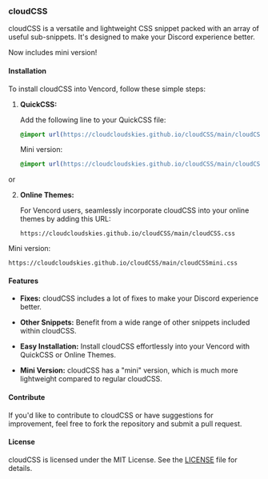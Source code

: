 ### cloudCSS

cloudCSS is a versatile and lightweight CSS snippet packed with an array of useful sub-snippets. It's designed to make your Discord experience better.

Now includes mini version!

#### Installation

To install cloudCSS into Vencord, follow these simple steps:

1. **QuickCSS:**
   
   Add the following line to your QuickCSS file:
   ```css
   @import url(https://cloudcloudskies.github.io/cloudCSS/main/cloudCSS.css);
   ```
   Mini version:
   ```css
   @import url(https://cloudcloudskies.github.io/cloudCSS/main/cloudCSSmini.css);
   ```

  or

2. **Online Themes:**
   
   For Vencord users, seamlessly incorporate cloudCSS into your online themes by adding this URL:
   ```
   https://cloudcloudskies.github.io/cloudCSS/main/cloudCSS.css
   ```
  Mini version:
   ```
   https://cloudcloudskies.github.io/cloudCSS/main/cloudCSSmini.css
   ```

#### Features

- **Fixes:** cloudCSS includes a lot of fixes to make your Discord experience better.
  
- **Other Snippets:** Benefit from a wide range of other snippets included within cloudCSS.
  
- **Easy Installation:** Install cloudCSS effortlessly into your Vencord with QuickCSS or Online Themes.

- **Mini Version:** cloudCSS has a "mini" version, which is much more lightweight compared to regular cloudCSS.

#### Contribute

If you'd like to contribute to cloudCSS or have suggestions for improvement, feel free to fork the repository and submit a pull request.

#### License

cloudCSS is licensed under the MIT License. See the [LICENSE](https://github.com/cloudcloudskies/cloudCSS/blob/main/LICENSE) file for details.
